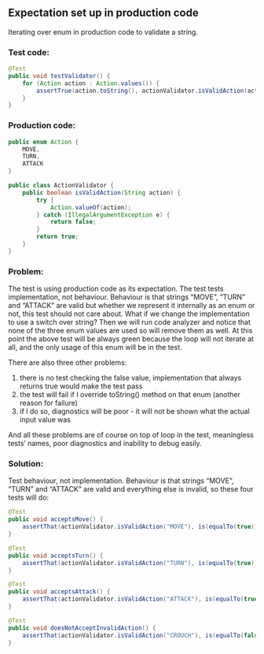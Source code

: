 ## Expectation set up in production code

Iterating over enum in production code to validate a string.


### Test code:

```java
@Test
public void testValidator() {
    for (Action action : Action.values()) {
        assertTrue(action.toString(), actionValidator.isValidAction(action.toString()));
    }
}
```


### Production code:

```java
public enum Action {
    MOVE,
    TURN,
    ATTACK
}

public class ActionValidator {
    public boolean isValidAction(String action) {
        try {
            Action.valueOf(action);
        } catch (IllegalArgumentException e) {
            return false;
        }
        return true;
    }
}
```


### Problem:

The test is using production code as its expectation. The test tests implementation, not behaviour. Behaviour is that strings “MOVE”, “TURN” and “ATTACK” are valid but whether we represent it internally as an enum or not, this test should not care about. What if we change the implementation to use a switch over string? Then we will run code analyzer and notice that none of the three enum values are used so will remove them as well. At this point the above test will be always green because the loop will not iterate at all, and the only usage of this enum will be in the test.

There are also three other problems:

1. there is no test checking the false value, implementation that always returns true would make the test pass
2. the test will fail if I override toString() method on that enum (another reason for failure)
3. if I do so, diagnostics will be poor - it will not be shown what the actual input value was

And all these problems are of course on top of loop in the test, meaningless tests’ names, poor diagnostics and inability to debug easily.


### Solution:

Test behaviour, not implementation. Behaviour is that strings “MOVE”, “TURN” and “ATTACK” are valid and everything else is invalid, so these four tests will do:

```java
@Test
public void acceptsMove() {
    assertThat(actionValidator.isValidAction("MOVE"), is(equalTo(true)));
}

@Test
public void acceptsTurn() {
    assertThat(actionValidator.isValidAction("TURN"), is(equalTo(true)));
}

@Test
public void acceptsAttack() {
    assertThat(actionValidator.isValidAction("ATTACK"), is(equalTo(true)));
}

@Test
public void doesNotAcceptInvalidAction() {
    assertThat(actionValidator.isValidAction("CROUCH"), is(equalTo(false)));
}
```
